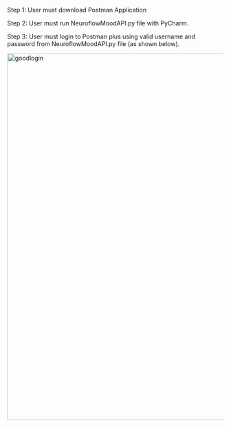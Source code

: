 Step 1: User must download Postman Application

Step 2: User must run NeuroflowMoodAPI.py file with PyCharm.

Step 3: User must login to Postman plus using valid username and password from NeuroflowMoodAPI.py file (as shown below).

<img width="853" alt="goodlogin" src="https://user-images.githubusercontent.com/94997951/143364894-4737dc40-8393-4244-8595-87f03a70695d.png">

